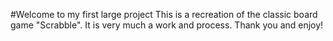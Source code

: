 #Welcome to my first large project
This is a recreation of the classic board game "Scrabble". It is very much a work and process. 
Thank you and enjoy!
